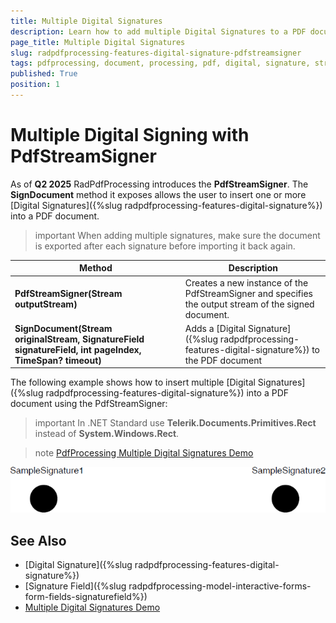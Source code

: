 ```yaml
---
title: Multiple Digital Signatures
description: Learn how to add multiple Digital Signatures to a PDF document using PdfStreamSigner.
page_title: Multiple Digital Signatures
slug: radpdfprocessing-features-digital-signature-pdfstreamsigner
tags: pdfprocessing, document, processing, pdf, digital, signature, stream, writer, multiple, sign
published: True
position: 1
---
```


# Multiple Digital Signing with PdfStreamSigner

As of **Q2 2025** RadPdfProcessing introduces the **PdfStreamSigner**. The **SignDocument** method it exposes allows the user to insert one or more [Digital Signatures]({%slug radpdfprocessing-features-digital-signature%}) into a PDF document.

>important When adding multiple signatures, make sure the document is exported after each signature before importing it back again.

|Method|Description|
|----|----|
|**PdfStreamSigner(Stream outputStream)**|Creates a new instance of the PdfStreamSigner and specifies the output stream of the signed document.|
|**SignDocument(Stream originalStream, SignatureField signatureField, int pageIndex, TimeSpan? timeout)**|Adds a [Digital Signature]({%slug radpdfprocessing-features-digital-signature%}) to the PDF document|

The following example shows how to insert multiple [Digital Signatures]({%slug radpdfprocessing-features-digital-signature%}) into a PDF document using the PdfStreamSigner:

>important In .NET Standard use __Telerik.Documents.Primitives.Rect__ instead of __System.Windows.Rect__.

>note [PdfProcessing Multiple Digital Signatures Demo](https://demos.telerik.com/document-processing/pdfprocessing/multiple_digital_signatures)

<snippet id='libraries-pdf-features-digital-signature-pdfstreamsigner'/>

![PdfProcessing Multiple Digital Signatures](images/radpdfprocessing-features-digital-signature-pdfstreamsigner.png)

## See Also

 * [Digital Signature]({%slug radpdfprocessing-features-digital-signature%})
 * [Signature Field]({%slug radpdfprocessing-model-interactive-forms-form-fields-signaturefield%})
 * [Multiple Digital Signatures Demo](https://demos.telerik.com/document-processing/pdfprocessing/multiple_digital_signatures)
